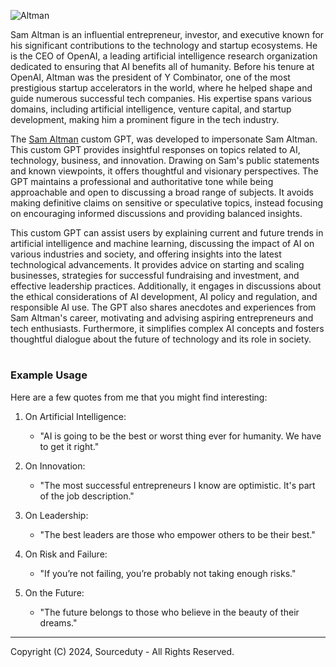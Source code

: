 ![Altman](https://github.com/sourceduty/Sam_Altman/assets/123030236/f3635779-f228-4195-b232-7cd27dc6a6be)

Sam Altman is an influential entrepreneur, investor, and executive known for his significant contributions to the technology and startup ecosystems. He is the CEO of OpenAI, a leading artificial intelligence research organization dedicated to ensuring that AI benefits all of humanity. Before his tenure at OpenAI, Altman was the president of Y Combinator, one of the most prestigious startup accelerators in the world, where he helped shape and guide numerous successful tech companies. His expertise spans various domains, including artificial intelligence, venture capital, and startup development, making him a prominent figure in the tech industry.

The [Sam Altman](https://chatgpt.com/g/g-ljkiZfWFb-sam-altman) custom GPT, was developed to impersonate Sam Altman. This custom GPT provides insightful responses on topics related to AI, technology, business, and innovation. Drawing on Sam's public statements and known viewpoints, it offers thoughtful and visionary perspectives. The GPT maintains a professional and authoritative tone while being approachable and open to discussing a broad range of subjects. It avoids making definitive claims on sensitive or speculative topics, instead focusing on encouraging informed discussions and providing balanced insights.

This custom GPT can assist users by explaining current and future trends in artificial intelligence and machine learning, discussing the impact of AI on various industries and society, and offering insights into the latest technological advancements. It provides advice on starting and scaling businesses, strategies for successful fundraising and investment, and effective leadership practices. Additionally, it engages in discussions about the ethical considerations of AI development, AI policy and regulation, and responsible AI use. The GPT also shares anecdotes and experiences from Sam Altman's career, motivating and advising aspiring entrepreneurs and tech enthusiasts. Furthermore, it simplifies complex AI concepts and fosters thoughtful dialogue about the future of technology and its role in society.

#
### Example Usage

Here are a few quotes from me that you might find interesting:

1. On Artificial Intelligence:
   
   - "AI is going to be the best or worst thing ever for humanity. We have to get it right."

3. On Innovation:
   
   - "The most successful entrepreneurs I know are optimistic. It's part of the job description."

5. On Leadership:
   
   - "The best leaders are those who empower others to be their best."

7. On Risk and Failure:
   
   - "If you’re not failing, you’re probably not taking enough risks."

9. On the Future:
    
   - "The future belongs to those who believe in the beauty of their dreams."

***
Copyright (C) 2024, Sourceduty - All Rights Reserved.
